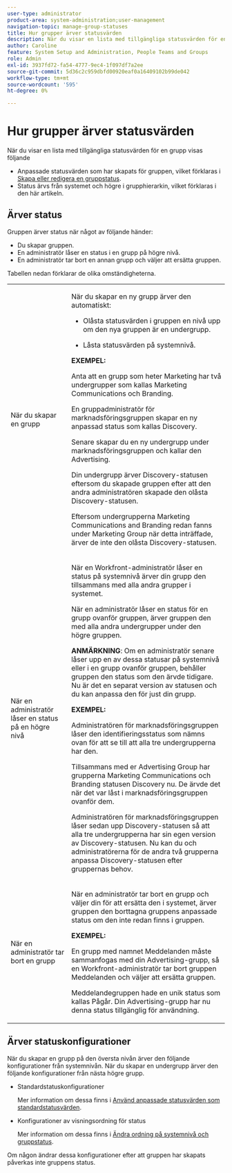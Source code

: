 ```yaml
---
user-type: administrator
product-area: system-administration;user-management
navigation-topic: manage-group-statuses
title: Hur grupper ärver statusvärden
description: När du visar en lista med tillgängliga statusvärden för en grupp visas följande
author: Caroline
feature: System Setup and Administration, People Teams and Groups
role: Admin
exl-id: 3937fd72-fa54-4777-9ec4-1f097df7a2ee
source-git-commit: 5d36c2c959dbfd00920eaf0a16409102b99de042
workflow-type: tm+mt
source-wordcount: '595'
ht-degree: 0%

---
```


# Hur grupper ärver statusvärden

När du visar en lista med tillgängliga statusvärden för en grupp visas följande

* Anpassade statusvärden som har skapats för gruppen, vilket förklaras i [Skapa eller redigera en gruppstatus](../../../administration-and-setup/manage-groups/manage-group-statuses/create-or-edit-a-group-status.md).
* Status ärvs från systemet och högre i grupphierarkin, vilket förklaras i den här artikeln.

## Ärver status

Gruppen ärver status när något av följande händer:

* Du skapar gruppen.
* En administratör låser en status i en grupp på högre nivå.
* En administratör tar bort en annan grupp och väljer att ersätta gruppen.

Tabellen nedan förklarar de olika omständigheterna.

<table style="table-layout:auto"> 
 <col> 
 <col> 
 <tbody> 
  <tr> 
   <td role="rowheader">När du skapar en grupp</td> 
   <td> <p>När du skapar en ny grupp ärver den automatiskt:</p> 
    <ul> 
     <li>Olåsta statusvärden i gruppen en nivå upp om den nya gruppen är en undergrupp.</li> 
    </ul> 
    <ul> 
     <li>Låsta statusvärden på systemnivå.</li> 
    </ul> 
     <b>EXEMPEL:</b></span></span> 
     <p>Anta att en grupp som heter Marketing har två undergrupper som kallas Marketing Communications och Branding.</p> 
     <p>En gruppadministratör för marknadsföringsgruppen skapar en ny anpassad status som kallas Discovery.</p> 
     <p>Senare skapar du en ny undergrupp under marknadsföringsgruppen och kallar den Advertising.</p> 
     <p>Din undergrupp ärver Discovery-statusen eftersom du skapade gruppen efter att den andra administratören skapade den olåsta Discovery-statusen.</p> 
     <p>Eftersom undergrupperna Marketing Communications and Branding redan fanns under Marketing Group när detta inträffade, ärver de inte den olåsta Discovery-statusen.</p> 
    </div> </td> 
  </tr> 
  <tr> 
   <td role="rowheader">När en administratör låser en status på en högre nivå</td> 
   <td> <p>När en Workfront-administratör låser en status på systemnivå ärver din grupp den tillsammans med alla andra grupper i systemet.</p> <p>När en administratör låser en status för en grupp ovanför gruppen, ärver gruppen den med alla andra undergrupper under den högre gruppen.</p> <p><b>ANMÄRKNING</b>: Om en administratör senare låser upp en av dessa statusar på systemnivå eller i en grupp ovanför gruppen, behåller gruppen den status som den ärvde tidigare. Nu är det en separat version av statusen och du kan anpassa den för just din grupp.</p> 
    <p><b>EXEMPEL:</b></p>
    <p>Administratören för marknadsföringsgruppen låser den identifieringsstatus som nämns ovan för att se till att alla tre undergrupperna har den.</p> 
    <p>Tillsammans med er Advertising Group har grupperna Marketing Communications och Branding statusen Discovery nu. De ärvde det när det var låst i marknadsföringsgruppen ovanför dem.</p> 
    <p>Administratören för marknadsföringsgruppen låser sedan upp Discovery-statusen så att alla tre undergrupperna har sin egen version av Discovery-statusen. Nu kan du och administratörerna för de andra två grupperna anpassa Discovery-statusen efter gruppernas behov.</p> 
  </td> 
  </tr> 
  <tr> 
   <td role="rowheader">När en administratör tar bort en grupp</td> 
   <td> <p>När en administratör tar bort en grupp och väljer din för att ersätta den i systemet, ärver gruppen den borttagna gruppens anpassade status om den inte redan finns i gruppen.</p> 
   <p><b>EXEMPEL: </b></p>
     <p>En grupp med namnet Meddelanden måste sammanfogas med din Advertising-grupp, så en Workfront-administratör tar bort gruppen Meddelanden och väljer att ersätta gruppen.</p> 
     <p>Meddelandegruppen hade en unik status som kallas Pågår. Din Advertising-grupp har nu denna status tillgänglig för användning.</p> 
    </div> </td> 
  </tr> 
 </tbody> 
</table>

## Ärver statuskonfigurationer

När du skapar en grupp på den översta nivån ärver den följande konfigurationer från systemnivån. När du skapar en undergrupp ärver den följande konfigurationer från nästa högre grupp.

* Standardstatuskonfigurationer

   Mer information om dessa finns i [Använd anpassade statusvärden som standardstatusvärden](../../../administration-and-setup/customize-workfront/creating-custom-status-and-priority-labels/use-custom-statuses-as-default-statuses.md).

* Konfigurationer av visningsordning för status

   Mer information om dessa finns i [Ändra ordning på systemnivå och gruppstatus](../../../administration-and-setup/customize-workfront/creating-custom-status-and-priority-labels/reorder-system-statuses.md).

Om någon ändrar dessa konfigurationer efter att gruppen har skapats påverkas inte gruppens status.
